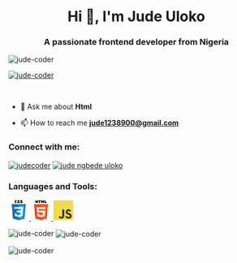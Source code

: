 <h1 align="center">Hi 👋, I'm Jude Uloko</h1>
<h3 align="center">A passionate frontend developer from Nigeria</h3>

<p align="left"> <img src="https://komarev.com/ghpvc/?username=jude-coder&label=Profile%20views&color=0e75b6&style=flat" alt="jude-coder" /> </p>

<p align="left"> <a href="https://github.com/ryo-ma/github-profile-trophy"><img src="https://github-profile-trophy.vercel.app/?username=jude-coder" alt="jude-coder" /></a> </p>

<p align="left"> <a href="https://twitter.com/" target="blank"><img src="https://img.shields.io/twitter/follow/?logo=twitter&style=for-the-badge" alt="" /></a> </p>

- 💬 Ask me about **Html**

- 📫 How to reach me **jude1238900@gmail.com**

<h3 align="left">Connect with me:</h3>
<p align="left">
<a href="https://stackoverflow.com/users/judecoder" target="blank"><img align="center" src="https://raw.githubusercontent.com/rahuldkjain/github-profile-readme-generator/master/src/images/icons/Social/stack-overflow.svg" alt="judecoder" height="30" width="40" /></a>
<a href="https://fb.com/jude ngbede uloko" target="blank"><img align="center" src="https://raw.githubusercontent.com/rahuldkjain/github-profile-readme-generator/master/src/images/icons/Social/facebook.svg" alt="jude ngbede uloko" height="30" width="40" /></a>
</p>

<h3 align="left">Languages and Tools:</h3>
<p align="left"> <a href="https://www.w3schools.com/css/" target="_blank" rel="noreferrer"> <img src="https://raw.githubusercontent.com/devicons/devicon/master/icons/css3/css3-original-wordmark.svg" alt="css3" width="40" height="40"/> </a> <a href="https://www.w3.org/html/" target="_blank" rel="noreferrer"> <img src="https://raw.githubusercontent.com/devicons/devicon/master/icons/html5/html5-original-wordmark.svg" alt="html5" width="40" height="40"/> </a> <a href="https://developer.mozilla.org/en-US/docs/Web/JavaScript" target="_blank" rel="noreferrer"> <img src="https://raw.githubusercontent.com/devicons/devicon/master/icons/javascript/javascript-original.svg" alt="javascript" width="40" height="40"/> </a> </p>

<p><img align="left" src="https://github-readme-stats.vercel.app/api/top-langs?username=jude-coder&show_icons=true&locale=en&layout=compact" alt="jude-coder" /></p>

<p>&nbsp;<img align="center" src="https://github-readme-stats.vercel.app/api?username=jude-coder&show_icons=true&locale=en" alt="jude-coder" /></p>

<p><img align="center" src="https://github-readme-streak-stats.herokuapp.com/?user=jude-coder&" alt="jude-coder" /></p>
